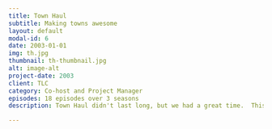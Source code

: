 ```yaml
---
title: Town Haul
subtitle: Making towns awesome
layout: default
modal-id: 6
date: 2003-01-01
img: th.jpg
thumbnail: th-thumbnail.jpg
alt: image-alt
project-date: 2003
client: TLC
category: Co-host and Project Manager
episodes: 18 episodes over 3 seasons
description: Town Haul didn't last long, but we had a great time.  This was my first foray into television, and I still think back on those 20 hour days fondly.

---
```

